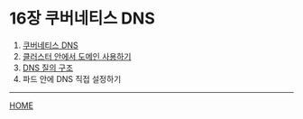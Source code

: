 # 16장 쿠버네티스 DNS

1. [쿠버네티스 DNS](./01.md)
2. [클러스터 안에서 도메인 사용하기](./02.md)
3. [DNS 질의 구조](./03.md)
4. 파드 안에 DNS 직접 설정하기

-----
[HOME](../README.md)
